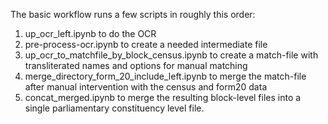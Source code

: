 The basic workflow runs a few scripts in roughly this order:
1. up_ocr_left.ipynb to do the OCR
2. pre-process-ocr.ipynb to create a needed intermediate file
3. up_ocr_to_matchfile_by_block_census.ipynb to create a match-file with transliterated names and options for manual matching
4. merge_directory_form_20_include_left.ipynb to merge the match-file after manual intervention with the census and form20 data
5. concat_merged.ipynb to merge the resulting block-level files into a single parliamentary constituency level file.
